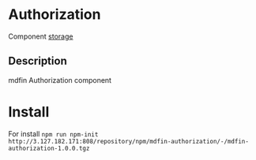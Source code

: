 # Authorization

Component [storage](http://3.127.182.171:808/#browse/welcome)

## Description

mdfin Authorization component

# Install

For install `npm run npm-init http://3.127.182.171:808/repository/npm/mdfin-authorization/-/mdfin-authorization-1.0.0.tgz`

